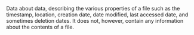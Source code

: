 Data about data, describing the various properties of a file such as the timestamp, location, creation date, date modified, last accessed date, and sometimes deletion dates. It does not, however, contain any information about the contents of a file.